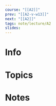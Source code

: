 ```yaml
---
course: "[[A2]]"
prev: "[[A2-v-w13]]"
next: "[[A2]]"
tags: note/lecture/A2
slides:
---
```



# Info


# Topics


# Notes